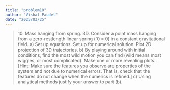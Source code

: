 ```yaml
---
title: "problem10"
author: "Vishal Paudel"
date: "2025/03/25"
---
```


> 10\. Mass hanging from spring. 3D. Consider a point mass hanging from a zero-restlength linear spring (`0 = 0) in a constant gravitational field.
>     a) Set up equations. Set up for numerical solution. Plot 2D projection of 3D trajectories.
>     b) By playing around with initial conditions, find the most wild motion you can find (wild means most wiggles, or most complicated). Make one or more revealing plots. [Hint: Make sure the features you observe are properties of the system and not due to numerical errors. That is, check that the features do not change when the numerics is refined.]
>     c) Using analytical methods justify your answer to part (b).
